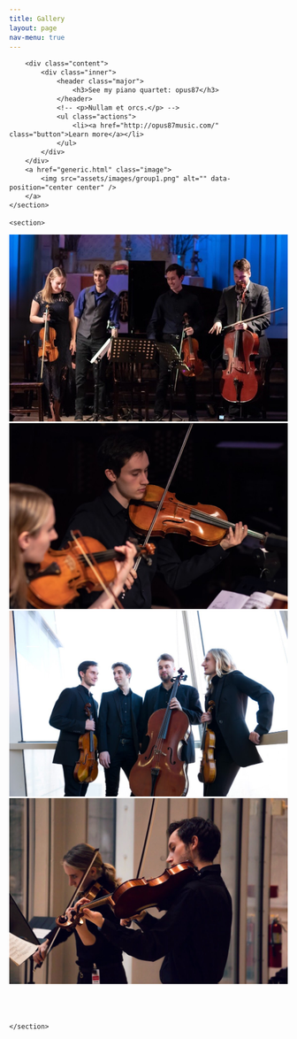 ```yaml
---
title: Gallery
layout: page
nav-menu: true
---
```


<!-- Main -->
<div id="main">
<!-- One -->
<!-- <section id="one">
	<div class="inner">
		<header class="major">
			<h2>Sed amet aliquam</h2>
		</header>
		<p>Null.</p>
	</div>
</section> -->

<!-- Two -->
<section id="two" class="spotlights">
	<section>

		<div class="content">
			<div class="inner">
				<header class="major">
					<h3>See my piano quartet: opus87</h3>
				</header>
				<!-- <p>Nullam et orcs.</p> -->
				<ul class="actions">
					<li><a href="http://opus87music.com/" class="button">Learn more</a></li>
				</ul>
			</div>
		</div>
		<a href="generic.html" class="image">
			<img src="assets/images/group1.png" alt="" data-position="center center" />
		</a>
	</section>

	<section>
<div class="box alt">
	<div class="row 50% uniform">
		<div class="4u"><span class="image fit"><img src="assets/images/pic01.jpg" alt="" /></span></div>
		<div class="4u"><span class="image fit"><img src="assets/images/pic02.jpg" alt="" /></span></div>
		<div class="4u$"><span class="image fit"><img src="assets/images/pic03.jpg" alt="" /></span></div>
		<!-- Break -->
		<div class="4u"><span class="image fit"><img src="assets/images/pic04.jpg" alt="" /></span></div>
		<div class="4u"><span class="image fit"><img src="assets/images/pic05.jpg" alt="" /></span></div>
		<div class="4u$"><span class="image fit"><img src="assets/images/pic06.jpg" alt="" /></span></div>
		<!-- Break -->
<!-- 		<div class="4u"><span class="image fit"><img src="assets/images/pic07.jpg" alt="" /></span></div> -->
		<div class="4u"><span class="image fit"><img src="assets/images/pic08.jpg" alt="" /></span></div>
<!-- 		<div class="4u$"><span class="image fit"><img src="assets/images/pic09.jpg" alt="" /></span></div>
 -->	</div>
</div>

	</section>

</section>
</div>
